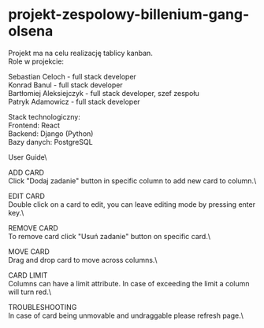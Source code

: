 # projekt-zespolowy-billenium-gang-olsena 
Projekt ma na celu realizację tablicy kanban. \
Role w projekcie: 

Sebastian Celoch - full stack developer \
Konrad Banul - full stack developer \
Bartłomiej Aleksiejczyk - full stack developer, szef zespołu \
Patryk Adamowicz - full stack developer 


Stack technologiczny: \
Frontend: React \
Backend: Django (Python) \
Bazy danych: PostgreSQL 

User Guide\

ADD CARD\
Click "Dodaj zadanie" button in specific column to add new card to column.\

EDIT CARD\
Double click on a card to edit, you can leave editing mode by pressing enter key.\

REMOVE CARD\
To remove card click "Usuń zadanie" button on specific card.\

MOVE CARD\
Drag and drop card to move across columns.\

CARD LIMIT\
Columns can have a limit attribute. In case of exceeding the limit a column will turn red.\

TROUBLESHOOTING\
In case of card being unmovable and undraggable please refresh page.\ 


